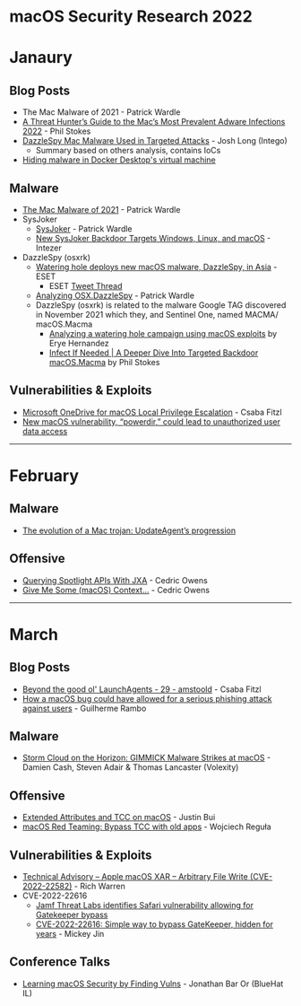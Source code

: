 # macOS Security Research 2022

# Janaury

## Blog Posts
* The Mac Malware of 2021 - Patrick Wardle
* [A Threat Hunter’s Guide to the Mac’s Most Prevalent Adware Infections 2022](https://www.sentinelone.com/labs/a-threat-hunters-guide-to-the-macs-most-prevalent-adware-infections-2022/) - Phil Stokes
* [DazzleSpy Mac Malware Used in Targeted Attacks](https://www.intego.com/mac-security-blog/dazzlespy-mac-malware-used-in-targeted-attacks/) - Josh Long (Intego)
  * Summary based on others analysis, contains IoCs
* [Hiding malware in Docker Desktop's virtual machine](https://community.atlassian.com/t5/Trust-Security-articles/Hiding-malware-in-Docker-Desktop-s-virtual-machine/ba-p/1924743)

## Malware
* [The Mac Malware of 2021](https://objective-see.org/blog/blog_0x6B.html) - Patrick Wardle
* SysJoker
  * [SysJoker](https://objective-see.com/blog/blog_0x6C.html) - Patrick Wardle
  * [New SysJoker Backdoor Targets Windows, Linux, and macOS](https://www.intezer.com/blog/malware-analysis/new-backdoor-sysjoker/) - Intezer
* DazzleSpy (osxrk)
  * [Watering hole deploys new macOS malware, DazzleSpy, in Asia](https://www.welivesecurity.com/2022/01/25/watering-hole-deploys-new-macos-malware-dazzlespy-asia/) - ESET
    * ESET [Tweet Thread](https://twitter.com/ESETresearch/status/1485923814332637190)
  * [Analyzing OSX.DazzleSpy](https://objective-see.com/blog/blog_0x6D.html) - Patrick Wardle
  * DazzleSpy (osxrk) is related to the malware Google TAG discovered in November 2021 which they, and Sentinel One, named MACMA/ macOS.Macma
    * [Analyzing a watering hole campaign using macOS exploits](https://blog.google/threat-analysis-group/analyzing-watering-hole-campaign-using-macos-exploits/) by Erye Hernandez
    * [Infect If Needed | A Deeper Dive Into Targeted Backdoor macOS.Macma](https://www.sentinelone.com/labs/infect-if-needed-a-deeper-dive-into-targeted-backdoor-macos-macma/) by Phil Stokes

## Vulnerabilities & Exploits
* [Microsoft OneDrive for macOS Local Privilege Escalation](https://www.offensive-security.com/offsec/microsoft-onedrive-macos-local-privesc/) - Csaba Fitzl
* [New macOS vulnerability, “powerdir,” could lead to unauthorized user data access](https://www.microsoft.com/security/blog/2022/01/10/new-macos-vulnerability-powerdir-could-lead-to-unauthorized-user-data-access/)


---


# February

## Malware
* [The evolution of a Mac trojan: UpdateAgent’s progression](https://www.microsoft.com/en-us/security/blog/2022/02/02/the-evolution-of-a-mac-trojan-updateagents-progression/)

## Offensive
* [Querying Spotlight APIs With JXA](https://cedowens.medium.com/querying-spotlight-apis-with-jxa-3ae4bb9af3b4) - Cedric Owens
* [Give Me Some (macOS) Context…](https://cedowens.medium.com/give-me-some-macos-context-c13aecbd4c5b) - Cedric Owens


---


# March

## Blog Posts
* [Beyond the good ol' LaunchAgents - 29 - amstoold](https://theevilbit.github.io/beyond/beyond_0029/) - Csaba Fitzl
* [How a macOS bug could have allowed for a serious phishing attack against users](https://rambo.codes/posts/2022-03-15-how-a-macos-bug-could-have-allowed-for-a-serious-phishing-attack-against-users) - Guilherme Rambo

## Malware
* [Storm Cloud on the Horizon: GIMMICK Malware Strikes at macOS](https://www.volexity.com/blog/2022/03/22/storm-cloud-on-the-horizon-gimmick-malware-strikes-at-macos/) - Damien Cash, Steven Adair & Thomas Lancaster (Volexity)

## Offensive
* [Extended Attributes and TCC on macOS](https://medium.com/@slyd0g/extended-attributes-and-tcc-on-macos-a535878f2c8d) - Justin Bui
* [macOS Red Teaming: Bypass TCC with old apps](https://wojciechregula.blog/post/macos-red-teaming-bypass-tcc-with-old-apps/) - Wojciech Reguła

## Vulnerabilities & Exploits
* [Technical Advisory – Apple macOS XAR – Arbitrary File Write (CVE-2022-22582)](https://research.nccgroup.com/2022/03/15/technical-advisory-apple-macos-xar-arbitrary-file-write-cve-2022-22582/) - Rich Warren
* CVE-2022-22616
  * [Jamf Threat Labs identifies Safari vulnerability allowing for Gatekeeper bypass](https://www.jamf.com/blog/jamf-threat-labs-safari-vuln-gatekeeper-bypass/)
  * [CVE-2022-22616: Simple way to bypass GateKeeper, hidden for years](https://jhftss.github.io/CVE-2022-22616-Gatekeeper-Bypass/) - Mickey Jin

## Conference Talks
* [Learning macOS Security by Finding Vulns](https://www.youtube.com/watch?v=jBvE0kciSx8) - Jonathan Bar Or (BlueHat IL)
